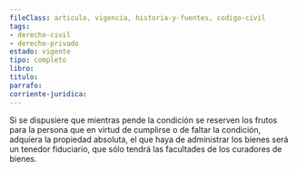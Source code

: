 ```yaml
---
fileClass: articulo, vigencia, historia-y-fuentes, codigo-civil
tags:
- derecho-civil
- derecho-privado
estado: vigente
tipo: completo
libro:
titulo:
parrafo:
corriente-juridica:
---
```

Si se dispusiere que mientras pende la condición se reserven los frutos para la persona que en virtud de cumplirse o de faltar la condición, adquiera la propiedad absoluta, el que haya de administrar los bienes será un tenedor fiduciario, que sólo tendrá las facultades de los curadores de bienes.